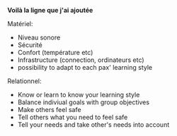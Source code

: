 
**Voilà la ligne que j'ai ajoutée**

Matériel:
 
 - Niveau sonore
 - Sécurité
 - Confort (température etc)
 - Infrastructure (connection, ordinateurs etc)
 - possibility to adapt to each pax' learning style

Relationnel:

- Know or learn to know your learning style
- Balance indiviual goals with group objectives
- Make others feel safe
- Tell others what you need to feel safe
- Tell your needs and take other's needs into account

